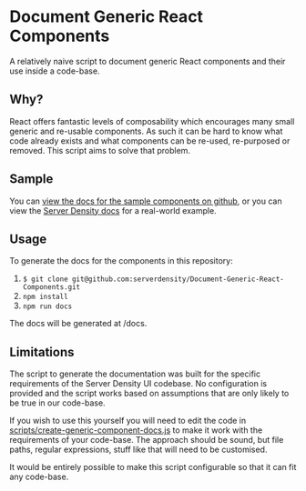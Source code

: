 # Document Generic React Components

A relatively naive script to document generic React components and their use inside a code-base.  

## Why?

React offers fantastic levels of composability which encourages many small generic and re-usable components.  As such it can be hard to know what code already exists and what components can be re-used, re-purposed or removed.  This script aims to solve that problem.

## Sample

You can [view the docs for the sample components on github](https://github.com/serverdensity/Document-Generic-React-Components/blob/master/docs/generic-components.md), or you can view the [Server Density docs](https://github.com/serverdensity/Document-Generic-React-Components/blob/master/docs/sample/server-density-docs.md) for a real-world example.

## Usage

To generate the docs for the components in this repository:

1. `$ git clone git@github.com:serverdensity/Document-Generic-React-Components.git`
2. `npm install`
3. `npm run docs`

The docs will be generated at /docs.

## Limitations

The script to generate the documentation was built for the specific requirements of the Server Density UI codebase.  No configuration is provided and the script works based on assumptions that are only likely to be true in our code-base.

If you wish to use this yourself you will need to edit the code in [scripts/create-generic-component-docs.js](https://github.com/serverdensity/Document-Generic-React-Components/blob/master/scripts/create-generic-component-docs.js) to make it work with the requirements of your code-base.  The approach should be sound, but file paths, regular expressions, stuff like that will need to be customised.

It would be entirely possible to make this script configurable so that it can fit any code-base.
